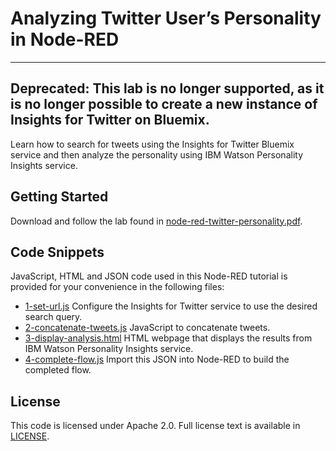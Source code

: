 # Analyzing Twitter User’s Personality in Node-RED

---
Deprecated: This lab is no longer supported, as it is no longer possible to create a new instance of Insights for Twitter on Bluemix.
---

Learn how to search for tweets using the Insights for Twitter Bluemix service and then analyze the personality using IBM Watson Personality Insights service.

## Getting Started

Download and follow the lab found in [node-red-twitter-personality.pdf](https://github.com/jeancarl/node-red-labs/tree/master/node-red-twitter-personality/node-red-twitter-personality.pdf).

## Code Snippets

JavaScript, HTML and JSON code used in this Node-RED tutorial is provided for your convenience in the following files:

* [1-set-url.js](https://github.com/jeancarl/node-red-labs/tree/master/node-red-twitter-personality/code/1-set-url.js) Configure the Insights for Twitter service to use the desired search query.
* [2-concatenate-tweets.js](https://github.com/jeancarl/node-red-labs/tree/master/node-red-twitter-personality/code/2-concatenate-tweets.js) JavaScript to concatenate tweets.
* [3-display-analysis.html](https://github.com/jeancarl/node-red-labs/tree/master/node-red-twitter-personality/code/3-display-analysis.html) HTML webpage that displays the results from IBM Watson Personality Insights service.
* [4-complete-flow.js](https://github.com/jeancarl/node-red-labs/tree/master/node-red-twitter-personality/code/4-complete-flow.js) Import this JSON into Node-RED to build the completed flow.



## License

This code is licensed under Apache 2.0. Full license text is available in [LICENSE](https://github.com/jeancarl/node-red-labs/tree/master/node-red-twitter-personality/LICENSE).

